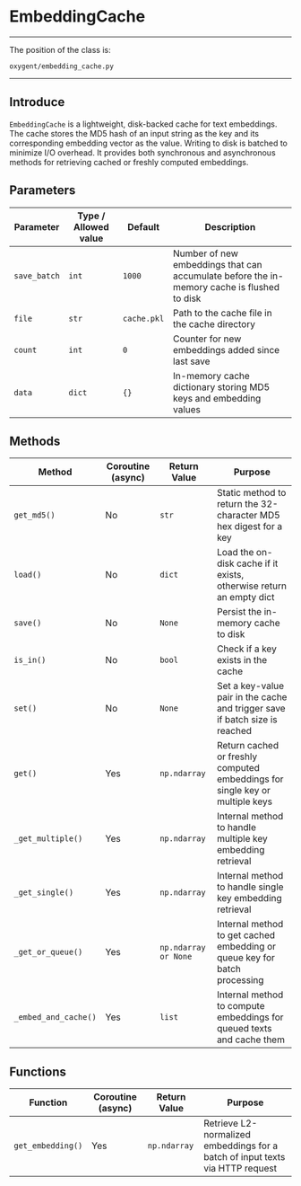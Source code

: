 # EmbeddingCache
---
The position of the class is:

```
oxygent/embedding_cache.py
```

---

## Introduce

`EmbeddingCache` is a lightweight, disk-backed cache for text embeddings. The cache stores the MD5 hash of an input string as the key and its corresponding embedding vector as the value. Writing to disk is batched to minimize I/O overhead. It provides both synchronous and asynchronous methods for retrieving cached or freshly computed embeddings.

## Parameters

| Parameter | Type / Allowed value | Default | Description |
| --------- | -------------------- | ------- | ----------- |
| `save_batch` | `int` | `1000` | Number of new embeddings that can accumulate before the in-memory cache is flushed to disk |
| `file` | `str` | `cache.pkl` | Path to the cache file in the cache directory |
| `count` | `int` | `0` | Counter for new embeddings added since last save |
| `data` | `dict` | `{}` | In-memory cache dictionary storing MD5 keys and embedding values |

## Methods

| Method | Coroutine (async) | Return Value | Purpose |
| ------ | ----------------- | ------------ | ------- |
| `get_md5()` | No | `str` | Static method to return the 32-character MD5 hex digest for a key |
| `load()` | No | `dict` | Load the on-disk cache if it exists, otherwise return an empty dict |
| `save()` | No | `None` | Persist the in-memory cache to disk |
| `is_in()` | No | `bool` | Check if a key exists in the cache |
| `set()` | No | `None` | Set a key-value pair in the cache and trigger save if batch size is reached |
| `get()` | Yes | `np.ndarray` | Return cached or freshly computed embeddings for single key or multiple keys |
| `_get_multiple()` | Yes | `np.ndarray` | Internal method to handle multiple key embedding retrieval |
| `_get_single()` | Yes | `np.ndarray` | Internal method to handle single key embedding retrieval |
| `_get_or_queue()` | Yes | `np.ndarray or None` | Internal method to get cached embedding or queue key for batch processing |
| `_embed_and_cache()` | Yes | `list` | Internal method to compute embeddings for queued texts and cache them |

## Functions

| Function | Coroutine (async) | Return Value | Purpose |
| -------- | ----------------- | ------------ | ------- |
| `get_embedding()` | Yes | `np.ndarray` | Retrieve L2-normalized embeddings for a batch of input texts via HTTP request |


